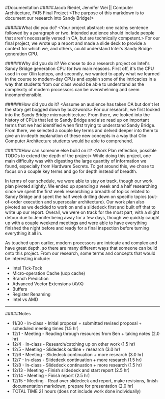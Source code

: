 #Documentation
#####Jacob Riedel, Jennifer Wei || Computer Architecture, FA15 Final Project
<The purpose of this markdown is to document our research into Sandy Bridge!>

######What did you do?
<Your project abstract: one catchy sentence followed by a paragraph or two. Intended audience should include people that aren't necessarily versed in CA, but are technically competent.>
For our final project, we wrote up a report and made a slide deck to provide a context for which we, and others, could understand Intel's Sandy Bridge generation CPU.

######Why did you do it?
<A paragraph or so about why the project you chose is worthwhile and interesting>
We chose to do a research project on Intel's Sandy Bridge generation CPU for two main reasons. First off, it's the CPU used in our Olin laptops, and secondly, we wanted to apply what we learned in the course to modern-day CPUs and explain some of the intricacies in a way that students from our class would be able to understand as the complexity of modern processors can be overwhelming and seem incomprehensible.

######How did you do it?
<Assume an audience has taken CA but don't let the story get bogged down by buzzwords>
For our research, we first looked into the Sandy Bridge microarchitecture. From there, we looked into the history of CPUs that led to Sandy Bridge and also read up on important terms that we had identified when first trying to understand Sandy Bridge. From there, we selected a couple key terms and delved deeper into them to give an in-depth explanation of these new concepts in a way that Olin Computer Architecture students would be able to comprehend.

######How can someone else build on it?
<Work Plan reflection, possible TODOs to extend the depth of the project>
While doing this project, one main difficulty was with digesting the large quantity of information we found, especially from Hardware Secrets. To get around this, we chose to focus on a couple key terms and go for depth instead of breadth.

In terms of our schedule, we were able to stay on track, though our work plan pivoted slightly. We ended up spending a week and a half researching since we spent the first week researching a breadth of topics related to Sandy Bridge and spent the half week drilling down on specific topics (out-of-order execution and superscalar architecture). Our work plan also pivoted as we decided to work on and a slidedeck first and built off that to write up our report. Overall, we were on track for the most part, with a slight detour due to Jennifer being away for a few days, though we quickly caught up with a couple weekend meetings and were able to have everything finished the night before and ready for a final inspection before turning everything it all in.

As touched upon earlier, modern processors are intricate and complex and have great depth, so there are many different ways that someone can build onto this project. From our research, some terms and concepts that would be interesting include:
- Intel Tick-Tock
- Micro-operation Cache (uop cache)
- Branch Prediction
- Advanced Vector Extensions (AVX)
- Buffers
- Register Renaming
- Intel vs AMD

---
#####Notes
- 11/30 - In-class - Initial proposal + submitted revised proposal + scheduled meeting times (1.5 hr)
- 12/1 - Meeting - Reading through resources from Ben + taking notes (2.0 hr)
- 12/4 - In-class - Research/catching up on other work (1.5 hr)
- 12/5 - Meeting - Slidedeck outline + research (3.0 hr)
- 12/6 - Meeting - Slidedeck continuation + more research (3.0 hr)
- 12/7 - In-class - Slidedeck continuation + more research (1.5 hr)
- 12/8 - In-class - Slidedeck continuation + more research (1.5 hr)
- 12/13 - Meeting - Finish slidedeck and start report (2.5 hr)
- 12/14 - Meeting - Finish report (2.5 hr)
- 12/15 - Meeting - Read over slidedeck and report, make revisions, finish documentation markdown, prepare for presentation (2.0 hr)
- TOTAL TIME 21 hours (does not include work done individually)

